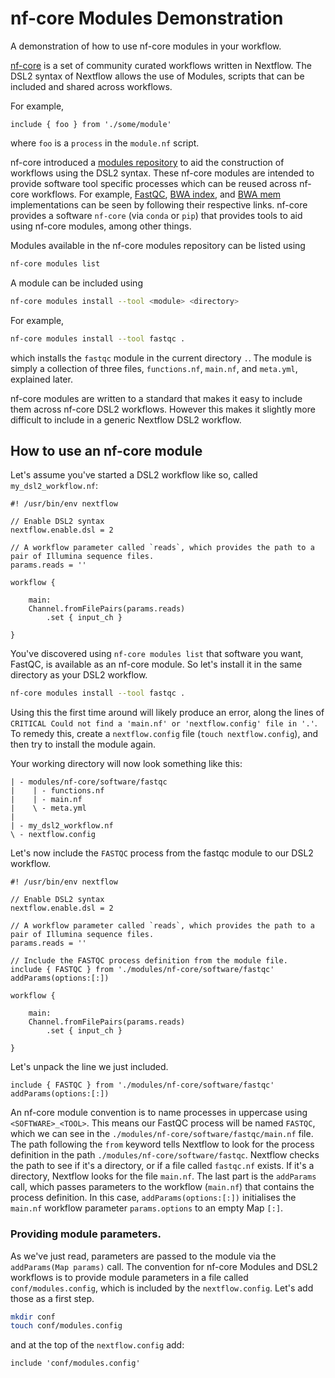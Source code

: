 # nf-core Modules Demonstration

A demonstration of how to use nf-core modules in your workflow.

[nf-core](https://nf-co.re/) is a set of community curated workflows
written in Nextflow. The DSL2 syntax of Nextflow allows the use of
Modules, scripts that can be included and shared across workflows.

For example,

```nextflow
include { foo } from './some/module'
```
where `foo` is a `process` in the `module.nf` script.

nf-core introduced a [modules repository](https://github.com/nf-core/modules/)
to aid the construction of workflows using the DSL2 syntax. These
nf-core modules are intended to provide software tool specific processes
which can be reused across nf-core workflows. For example,
[FastQC](https://github.com/nf-core/modules/tree/master/software/fastqc),
[BWA index](https://github.com/nf-core/modules/tree/master/software/bwa/index), and
[BWA mem](https://github.com/nf-core/modules/tree/master/software/bwa/mem) implementations
can be seen by following their respective links. nf-core provides a software `nf-core`
(via `conda` or `pip`) that provides tools to aid using nf-core modules, among other things.

Modules available in the nf-core modules repository can be listed using
```bash
nf-core modules list
```

A module can be included using
```bash
nf-core modules install --tool <module> <directory>
```
For example,
```bash
nf-core modules install --tool fastqc .
```
which installs the `fastqc` module in the current directory `.`. The module
is simply a collection of three files, `functions.nf`, `main.nf`, and `meta.yml`,
explained later.

nf-core modules are written to a standard that makes it easy to include them
across nf-core DSL2 workflows. However this makes it slightly more difficult to
include in a generic Nextflow DSL2 workflow.

## How to use an nf-core module

Let's assume you've started a DSL2 workflow like so, called `my_dsl2_workflow.nf`:

```nextflow
#! /usr/bin/env nextflow

// Enable DSL2 syntax
nextflow.enable.dsl = 2

// A workflow parameter called `reads`, which provides the path to a pair of Illumina sequence files.
params.reads = ''

workflow {

    main:
    Channel.fromFilePairs(params.reads)
        .set { input_ch }

}
```

You've discovered using `nf-core modules list` that software you want, FastQC, is available as an
nf-core module. So let's install it in the same directory as your DSL2 workflow.

```bash
nf-core modules install --tool fastqc .
```

Using this the first time around will likely produce an error, along the lines of
`CRITICAL Could not find a 'main.nf' or 'nextflow.config' file in '.'`. To remedy
this, create a `nextflow.config` file (`touch nextflow.config`), and then try to
install the module again.

Your working directory will now look something like this:
```
| - modules/nf-core/software/fastqc
|    | - functions.nf
|    | - main.nf
|    \ - meta.yml
|
| - my_dsl2_workflow.nf
\ - nextflow.config
```

Let's now include the `FASTQC` process from the fastqc module to our DSL2 workflow.

```nextflow
#! /usr/bin/env nextflow

// Enable DSL2 syntax
nextflow.enable.dsl = 2

// A workflow parameter called `reads`, which provides the path to a pair of Illumina sequence files.
params.reads = ''

// Include the FASTQC process definition from the module file.
include { FASTQC } from './modules/nf-core/software/fastqc' addParams(options:[:])

workflow {

    main:
    Channel.fromFilePairs(params.reads)
        .set { input_ch }

}
```

Let's unpack the line we just included.

```nextflow
include { FASTQC } from './modules/nf-core/software/fastqc' addParams(options:[:])
```

An nf-core module convention is to name processes in uppercase using `<SOFTWARE>_<TOOL>`.
This means our FastQC process will be named `FASTQC`, which we can see in the
`./modules/nf-core/software/fastqc/main.nf` file. The path following the `from` keyword
tells Nextflow to look for the process definition in the path `./modules/nf-core/software/fastqc`.
Nextflow checks the path to see if it's a directory, or if a file called `fastqc.nf` exists. If
it's a directory, Nextflow looks for the file `main.nf`. The last part is the `addParams`
call, which passes parameters to the workflow (`main.nf`) that contains the process
definition. In this case, `addParams(options:[:])` initialises the `main.nf` workflow parameter
`params.options` to an empty Map `[:]`.

### Providing module parameters.

As we've just read, parameters are passed to the module via the `addParams(Map params)` call.
The convention for nf-core Modules and DSL2 workflows is to provide module parameters in a
file called `conf/modules.config`, which is included by the `nextflow.config`. Let's add
those as a first step.

```bash
mkdir conf
touch conf/modules.config
```
and at the top of the `nextflow.config` add:
```nextflow
include 'conf/modules.config'
```
